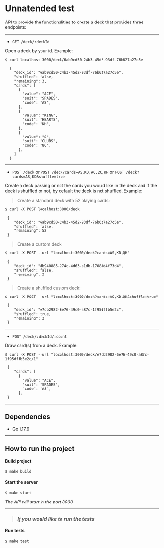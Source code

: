 # Unnatended test

API to provide the functionalities to create a deck that provides three endpoints:

---
- `GET /deck/:deckId`

Open a deck by your id. Example:
```console
$ curl localhost:3000/deck/6ab9cd50-24b3-45d2-93df-76b627a27c5e

  {
    "deck_id": "6ab9cd50-24b3-45d2-93df-76b627a27c5e",
    "shuffled": false,
    "remaining": 3,
    "cards": [
      {
        "value": "ACE",
        "suit": "SPADES",
        "code": "AS",
      },
      {
        "value": "KING",
        "suit": "HEARTS",
        "code": "KH",
      },
      {
        "value": "8",
        "suit": "CLUBS",
        "code": "8C",
      },
    ]
  }
```
---
- `POST /deck` or `POST /deck?cards=AS,KD,AC,2C,KH` or `POST /deck?cards=AS,KD&shuffle=true`

Create a deck passing or not the cards you would like in the deck and if the deck is shuffled or not, by default the deck is not shuffled. Example:

> Create a standard deck with 52 playing cards:
```console
$ curl -X POST localhost:3000/deck

 {
    "deck_id": "6ab9cd50-24b3-45d2-93df-76b627a27c5e",
    "shuffled": false,
    "remaining": 52
 }
```

> Create a custom deck:
```console
$ curl -X POST --url "localhost:3000/deck?cards=AS,KD,QH"

 {
    "deck_id": "db940885-274c-4d63-a1db-17088d4f73d4",
    "shuffled": false,
    "remaining": 3
 }
```

> Create a shuffled custom deck: 
```console
$ curl -X POST --url "localhost:3000/deck?cards=AS,KD,QH&shuffle=true"

 {
    "deck_id": "e7cb2982-6e76-49c0-a87c-1f95dffb5e2c",
    "shuffled": true,
    "remaining": 3
 }
```
---
- `POST /deck/:deckId/:count`

Draw card(s) from a deck. Example:

```console
$ curl -X POST --url "localhost:3000/deck/e7cb2982-6e76-49c0-a87c-1f95dffb5e2c/1"

 {
    "cards": [
      {
        "value": "ACE",
        "suit": "SPADES",
        "code": "AS",
      },
 }
```
---

## Dependencies
* Go 1.17.9

---

## How to run the project

#### Build project
```console
$ make build
```
#### Start the server
```console
$ make start
```

_The API will start in the port 3000_

---

> ### _If you would like to run the tests_
#### Run tests
```console
$ make test
```
